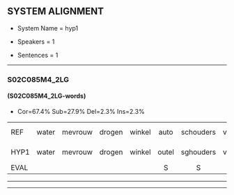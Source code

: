 
## SYSTEM ALIGNMENT

- System Name = hyp1

- Speakers = 1

- Sentences = 1

---

### S02C085M4_2LG

#### (S02C085M4_2LG-words)

- Cor=67.4%	Sub=27.9%	Del=2.3%	Ins=2.3%

|  |  |  |  |  |  |  |  |  |  |  |  |  |  |  |  |  |  |  |  |  |  |  |  |  |  |  |  |  |  |  |  |  |  |  |  |  |  |  |  |  |  |  |  |
|:--- |:---:|:---:|:---:|:---:|:---:|:---:|:---:|:---:|:---:|:---:|:---:|:---:|:---:|:---:|:---:|:---:|:---:|:---:|:---:|:---:|:---:|:---:|:---:|:---:|:---:|:---:|:---:|:---:|:---:|:---:|:---:|:---:|:---:|:---:|:---:|:---:|:---:|:---:|:---:|:---:|:---:|:---:|:---:|
| REF | water | mevrouw | drogen | winkel | auto | schouders | verhaal | koning | moeilijk | speelplaats | drinken | hoofdpijn | regen | vliegtuig | stoppen | opnieuw | gooien | gooien | sneeuwen |  | moeder | liedje | potlood | fietsbel | vinger | dichtbij | meisje | chauffeur | muziek | waarom | scheuren | lawaai | zwemmen | vuurwerk | appel | *(klauw) | cola | kussen | eerste | circus | kleuren | voetbal | vlinder |
| HYP1 | water | mevrouw | drogen | winkel | outel | sghouders | verhaal | koning | moelijk | sspeelplaats | drinken | hoofdpijn | regen | vliegtuig | stoppen | opnieuw | goeien | gooien | sneeuwen | moedag | litia | botloot | fiets | wel | vinger | dichtbij | meisje | chaffer | muziek | waarom | scheuren | lawaai | zwemmen | vuurwerk | appel |  | tla | kola-cusen | eerste | circus | kleuren | voetbal | vlinder |
| EVAL |  |  |  |  | S | S |  |  | S | S |  |  |  |  |  |  | S |  |  | I | S | S | S | S |  |  |  | S |  |  |  |  |  |  |  | D | S | S |  |  |  |  |  |
---

---
